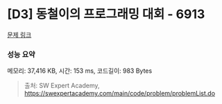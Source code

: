 # [D3] 동철이의 프로그래밍 대회 - 6913 

[문제 링크](https://swexpertacademy.com/main/code/problem/problemDetail.do?contestProbId=AWicMVWKTuMDFAUL) 

### 성능 요약

메모리: 37,416 KB, 시간: 153 ms, 코드길이: 983 Bytes



> 출처: SW Expert Academy, https://swexpertacademy.com/main/code/problem/problemList.do